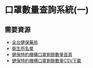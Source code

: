 # 口罩數量查詢系統(一)
## 需要資源
* [全台健保藥局](https://data.gov.tw/dataset/39284)
* [衛生所名單](https://www.nhi.gov.tw/Content_List.aspx?n=E368E4C4D7735EB2&topn=787128DAD5F71B1A)
* [健保特約機構口罩剩餘數量首頁](https://data.gov.tw/dataset/116285)
* [健保特約機構口罩剩餘數量CSV下載](https://data.nhi.gov.tw/Datasets/Download.ashx?rid=A21030000I-D50001-001&l=https://data.nhi.gov.tw/resource/mask/maskdata.csv)